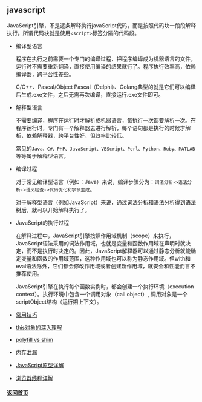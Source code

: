 ## javascript

  JavaScript引擎，不是逐条解释执行javaScript代码，而是按照代码块一段段解释执行。所谓代码块就是使用`<script>`标签分隔的代码段。

* 编译型语言

  程序在执行之前需要一个专门的编译过程，把程序编译成为机器语言的文件，运行时不需要重新翻译，直接使用编译的结果就行了。程序执行效率高，依赖编译器，跨平台性差些。

  C/C++、Pascal/Object Pascal（Delphi）、Golang典型的就是它们可以编译后生成.exe文件，之后无需再次编译，直接运行.exe文件即可。

* 解释型语言

  不需要编译，程序在运行时才解析成机器语言，每执行一次都要解析一次。在程序运行时，专门有一个解释器去进行解析，每个语句都是执行的时候才解析，依赖解释器，跨平台性好，但效率比较低。

  常见的`Java、C#、PHP、JavaScript、VBScript、Perl、Python、Ruby、MATLAB` 等等属于解释型语言。

* 编译过程

  对于常见编译型语言（例如：Java）来说，编译步骤分为：`词法分析->语法分析->语义检查->代码优化和字节生成`。

  对于解释型语言（例如JavaScript）来说，通过词法分析和语法分析得到语法树后，就可以开始解释执行了。

* JavaScript的执行过程

  在解释过程中，JavaScript引擎按照作用域机制（scope）来执行，JavaScript语法采用的词法作用域，也就是变量和函数作用域在声明时就决定，而不是执行时决定的。因此，JavaScript解释器可以通过静态分析就能确定变量和函数的作用域范围，这种作用域也可以称为静态作用域。但with和eval语法除外，它们都会修改作用域或者创建新作用域，就安全和性能而言不推荐使用。

  JavaScript引擎在执行每个函数实例时，都会创建一个执行环境（execution context）。执行环境中包含一个调用对象（call object）, 调用对象是一个scriptObject结构（运行期上下文）。


* [常用技巧](./common/常用技巧)

* [this对象的深入理解](./common/this)

* [polyfill vs shim](./other/polyfill)

* [内存泄漏](./other/js内存泄漏)

* [JavaScript原型详解](./depth/prototype)

* [浏览器线程详解](./other/async/thread)



#### [返回首页](../)